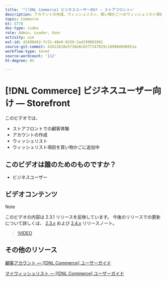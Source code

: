 ```yaml
---
title: '"[!DNL Commerce] ビジネスユーザー向け — ストアフロント»'
description: アカウントの作成、ウィッシュリスト、買い物かごへのウィッシュリスト項目の追加など、ストアフロントでの顧客体験について説明します。
topic: Commerce
kt: 5778
doc-type: video
role: Admin, Leader, User
activity: use
exl-id: d2498d42-fc51-48e0-8239-2ad199003961
source-git-commit: 42622b18e5738e8cb57f247029c189884698851a
workflow-type: tm+mt
source-wordcount: '112'
ht-degree: 0%

---
```


# [!DNL Commerce] ビジネスユーザー向け — Storefront

このビデオでは、

- ストアフロントでの顧客体験
- アカウントの作成
- ウィッシュリスト
- ウィッシュリスト項目を買い物かごに追加中

## このビデオは誰のためのものですか？

- ビジネスユーザー

## ビデオコンテンツ

>[!NOTE]
>
>このビデオの内容は 2.3.1 リリースを反映しています。 今後のリリースでの更新について詳しくは、 [ 2.3.x](https://devdocs.magento.com/guides/v2.3/release-notes/bk-release-notes.html) および [2.4.x](https://devdocs.magento.com/guides/v2.4/release-notes/bk-release-notes.html) リリースノート。

>[!VIDEO](https://video.tv.adobe.com/v/36188?quality=12&learn=on)

## その他のリソース

[顧客アカウント — [!DNL Commerce] ユーザーガイド](https://docs.magento.com/user-guide/customers/customer-account.html)

[マイウィッシュリスト — [!DNL Commerce] ユーザーガイド](https://docs.magento.com/user-guide/customers/account-dashboard-my-wish-list.html)
